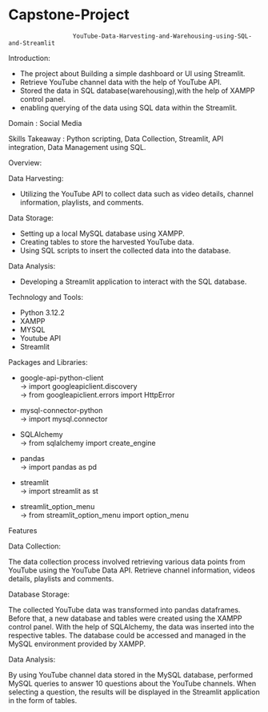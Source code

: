 # Capstone-Project

                      YouTube-Data-Harvesting-and-Warehousing-using-SQL-and-Streamlit




Introduction:
* The project about Building a simple dashboard or UI using Streamlit.
* Retrieve YouTube channel data with the help of  YouTube API.
* Stored the data in SQL database(warehousing),with the help of XAMPP control panel.
* enabling querying of the data using SQL data within the Streamlit.

  
Domain : Social Media


Skills Takeaway :
Python scripting, Data Collection, Streamlit, API integration, Data Management using SQL.


Overview:

Data Harvesting:
* Utilizing the YouTube API to collect data such as video details, channel information, playlists, and comments.

  
Data Storage:
* Setting up a local MySQL database using XAMPP.
* Creating tables to store the harvested YouTube data.
* Using SQL scripts to insert the collected data into the database.

  
Data Analysis:
* Developing a Streamlit application to interact with the SQL database.
  
  
Technology and Tools:
* Python 3.12.2
* XAMPP
* MYSQL
* Youtube API
* Streamlit


Packages and Libraries:


* google-api-python-client        
-> import googleapiclient.discovery        
-> from googleapiclient.errors import HttpError

  
* mysql-connector-python        
-> import mysql.connector

  
* SQLAlchemy                
-> from sqlalchemy import create_engine

  
* pandas        
-> import pandas as pd

  
* streamlit      
-> import streamlit as st
* streamlit_option_menu        
-> from streamlit_option_menu import option_menu
  

Features


Data Collection:


The data collection process involved retrieving various data points from YouTube using the YouTube Data API. Retrieve channel information, videos details, playlists and comments.

  
Database Storage:


The collected YouTube data was transformed into pandas dataframes. Before that, a new database and tables were created using the XAMPP control panel. With the help of SQLAlchemy, the data was inserted into the respective tables. The database could be accessed and managed in the MySQL environment provided by XAMPP.


Data Analysis:


By using YouTube channel data stored in the MySQL database, performed MySQL queries to answer 10 questions about the YouTube channels. When selecting a question, the results will be displayed in the Streamlit application in the form of tables.



